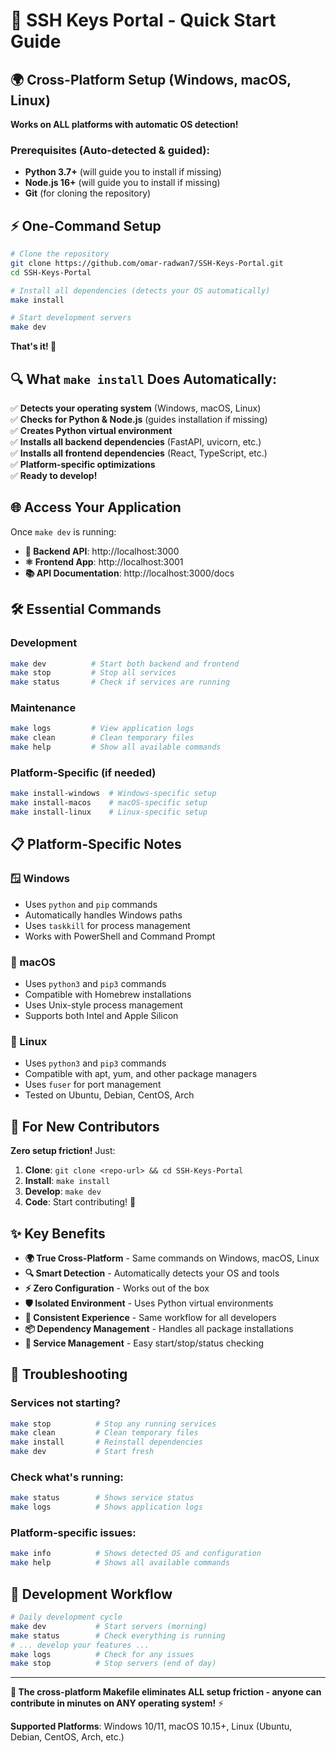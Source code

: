 # 🚀 SSH Keys Portal - Quick Start Guide

## 🌍 Cross-Platform Setup (Windows, macOS, Linux)

**Works on ALL platforms with automatic OS detection!**

### Prerequisites (Auto-detected & guided):
- **Python 3.7+** (will guide you to install if missing)
- **Node.js 16+** (will guide you to install if missing)
- **Git** (for cloning the repository)

## ⚡ One-Command Setup

```bash
# Clone the repository
git clone https://github.com/omar-radwan7/SSH-Keys-Portal.git
cd SSH-Keys-Portal

# Install all dependencies (detects your OS automatically)
make install

# Start development servers
make dev
```

**That's it! 🎉**

## 🔍 What `make install` Does Automatically:

✅ **Detects your operating system** (Windows, macOS, Linux)  
✅ **Checks for Python & Node.js** (guides installation if missing)  
✅ **Creates Python virtual environment**  
✅ **Installs all backend dependencies** (FastAPI, uvicorn, etc.)  
✅ **Installs all frontend dependencies** (React, TypeScript, etc.)  
✅ **Platform-specific optimizations**  
✅ **Ready to develop!**

## 🌐 Access Your Application

Once `make dev` is running:

- **🐍 Backend API**: http://localhost:3000
- **⚛️ Frontend App**: http://localhost:3001  
- **📚 API Documentation**: http://localhost:3000/docs

## 🛠️ Essential Commands

### Development
```bash
make dev          # Start both backend and frontend
make stop         # Stop all services
make status       # Check if services are running
```

### Maintenance
```bash
make logs         # View application logs
make clean        # Clean temporary files
make help         # Show all available commands
```

### Platform-Specific (if needed)
```bash
make install-windows  # Windows-specific setup
make install-macos    # macOS-specific setup  
make install-linux    # Linux-specific setup
```

## 📋 Platform-Specific Notes

### 🪟 Windows
- Uses `python` and `pip` commands
- Automatically handles Windows paths
- Uses `taskkill` for process management
- Works with PowerShell and Command Prompt

### 🍎 macOS
- Uses `python3` and `pip3` commands
- Compatible with Homebrew installations
- Uses Unix-style process management
- Supports both Intel and Apple Silicon

### 🐧 Linux
- Uses `python3` and `pip3` commands
- Compatible with apt, yum, and other package managers
- Uses `fuser` for port management
- Tested on Ubuntu, Debian, CentOS, Arch

## 🚀 For New Contributors

**Zero setup friction!** Just:

1. **Clone**: `git clone <repo-url> && cd SSH-Keys-Portal`
2. **Install**: `make install`
3. **Develop**: `make dev`
4. **Code**: Start contributing! 🎯

## ✨ Key Benefits

- **🌍 True Cross-Platform** - Same commands on Windows, macOS, Linux
- **🔍 Smart Detection** - Automatically detects your OS and tools
- **⚡ Zero Configuration** - Works out of the box
- **🛡️ Isolated Environment** - Uses Python virtual environments
- **🔄 Consistent Experience** - Same workflow for all developers
- **📦 Dependency Management** - Handles all package installations
- **🚦 Service Management** - Easy start/stop/status checking

## 🐛 Troubleshooting

### Services not starting?
```bash
make stop          # Stop any running services
make clean         # Clean temporary files
make install       # Reinstall dependencies
make dev           # Start fresh
```

### Check what's running:
```bash
make status        # Shows service status
make logs          # Shows application logs
```

### Platform-specific issues:
```bash
make info          # Shows detected OS and configuration
make help          # Shows all available commands
```

## 🎯 Development Workflow

```bash
# Daily development cycle
make dev           # Start servers (morning)
make status        # Check everything is running
# ... develop your features ...
make logs          # Check for any issues
make stop          # Stop servers (end of day)
```

---

**🚀 The cross-platform Makefile eliminates ALL setup friction - anyone can contribute in minutes on ANY operating system!** ⚡

**Supported Platforms**: Windows 10/11, macOS 10.15+, Linux (Ubuntu, Debian, CentOS, Arch, etc.) 